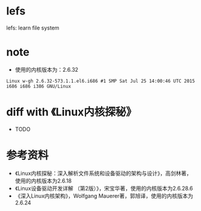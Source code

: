 # lefs
lefs: learn file system

# note
* 使用的内核版本为：2.6.32
```shell
Linux w-gh 2.6.32-573.1.1.el6.i686 #1 SMP Sat Jul 25 14:00:46 UTC 2015 i686 i686 i386 GNU/Linux
```

# diff with 《Linux内核探秘》
* TODO

# 参考资料
* 《Linux内核探秘：深入解析文件系统和设备驱动的架构与设计》，高剑林著，使用的内核版本为2.6.18
* 《Linux设备驱动开发详解 （第2版）》，宋宝华著，使用的内核版本为2.6.28.6
* 《深入Linux内核架构》，Wolfgang Mauerer著，郭旭译，使用的内核版本为2.6.24

